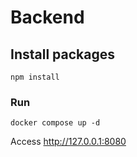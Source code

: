 # Backend

## Install packages
```
npm install
```

### Run
```
docker compose up -d
```

Access http://127.0.0.1:8080